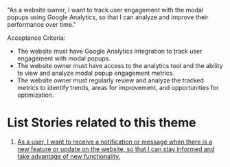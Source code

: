 "As a website owner, I want to track user engagement with the modal popups using Google Analytics, so that I can analyze and improve their performance over time."

Acceptance Criteria:

* The website must have Google Analytics integration to track user engagement with modal popups.
* The website owner must have access to the analytics tool and the ability to view and analyze modal popup engagement metrics.
* The website owner must regularly review and analyze the tracked metrics to identify trends, areas for improvement, and opportunities for optimization.

# List Stories related to this theme
1. [As a user, I want to receive a notification or message when there is a new feature or update on the website, so that I can stay informed and take advantage of new functionality.](https://github.com/amm33/mywebclass-agile-docs/blob/39305e1fd9f0da6a17fa53eb9d30448ce34ff6b5/documentation/templates/theme/initiatives/epics/stories/story6.md)
